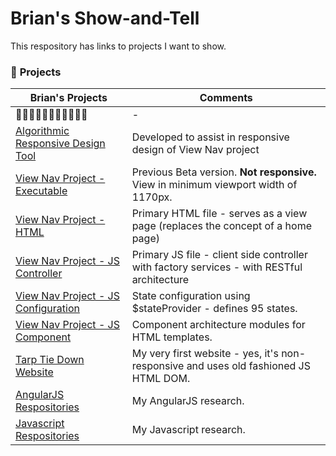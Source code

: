 # Brian's Show-and-Tell

This respository has links to projects I want to show.

### :arrow_down_small: **Projects**
Brian's Projects | Comments
----------------------------------------------------------------------------|--------------------------------------------------------
:small_red_triangle_down::small_red_triangle_down::small_red_triangle_down::small_red_triangle_down::small_red_triangle_down::small_red_triangle_down::small_red_triangle_down::small_red_triangle_down::small_red_triangle_down::small_red_triangle_down::small_red_triangle_down: | -
[Algorithmic Responsive Design Tool](https://www.tarptiedown.com/response/response-tool.html) | Developed to assist in responsive design of View Nav project
[View Nav Project - Executable](https://www.tarptiedown.com/PHP-Test-Files/rb-page-Exp8/ttd-website-rb-page-index_Exp8.html#/view00) | Previous Beta version. **Not responsive.** View in minimum viewport width of 1170px.
[View Nav Project - HTML](https://github.com/BrianHCombes/Show-and-Tell/blob/master/View-Nav-Project/ttd-website-rb-page-index_Exp8.html) | Primary HTML file - serves as a view page (replaces the concept of a home page)
[View Nav Project - JS Controller](https://github.com/BrianHCombes/Show-and-Tell/blob/master/View-Nav-Project/ttd-website-rb-page-controller-client_Exp8.js) | Primary JS file - client side controller with factory services - with RESTful architecture
[View Nav Project - JS Configuration](https://github.com/BrianHCombes/Show-and-Tell/blob/master/View-Nav-Project/ttd-website-rb-page-config_Exp8.js) | State configuration using $stateProvider - defines 95 states.
[View Nav Project - JS Component](https://github.com/BrianHCombes/Show-and-Tell/blob/master/View-Nav-Project/ttd-website-rb-page-components10-19.js) | Component architecture modules for HTML templates.
[Tarp Tie Down Website](https://www.tarptiedown.com) | My very first website - yes, it's non-responsive and uses old fashioned JS HTML DOM.
[AngularJS Respositories](https://github.com/BrianHCombes/SelfEd-Tutorials-AngularJS) | My AngularJS research.
[Javascript Respositories](https://github.com/BrianHCombes/SelfEd-Tutorials-Javascript) | My Javascript research.



